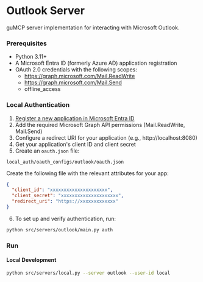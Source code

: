 # Outlook Server

guMCP server implementation for interacting with Microsoft Outlook.

### Prerequisites

- Python 3.11+
- A Microsoft Entra ID (formerly Azure AD) application registration
- OAuth 2.0 credentials with the following scopes:
  - https://graph.microsoft.com/Mail.ReadWrite
  - https://graph.microsoft.com/Mail.Send
  - offline_access

### Local Authentication

1. [Register a new application in Microsoft Entra ID](https://learn.microsoft.com/en-us/entra/identity-platform/quickstart-register-app?tabs=certificate%2Cexpose-a-web-api)
2. Add the required Microsoft Graph API permissions (Mail.ReadWrite, Mail.Send)
3. Configure a redirect URI for your application (e.g., http://localhost:8080)
4. Get your application's client ID and client secret
5. Create an `oauth.json` file:

```
local_auth/oauth_configs/outlook/oauth.json
```

Create the following file with the relevant attributes for your app:

```json
{
  "client_id": "xxxxxxxxxxxxxxxxxxxxx",
  "client_secret": "xxxxxxxxxxxxxxxxxxxxx",
  "redirect_uri": "https://xxxxxxxxxxxxx"
}
```

6. To set up and verify authentication, run:

```bash
python src/servers/outlook/main.py auth
```

### Run

#### Local Development

```bash
python src/servers/local.py --server outlook --user-id local
```
